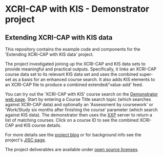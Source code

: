 XCRI-CAP with KIS - Demonstrator project
========================================

Extending XCRI-CAP with KIS data
--------------------------------

This repository contains the example code and components for the 'Extending XCRI-CAP with KIS data' project.

The project investigated joining up the XCRI-CAP and KIS data sets to provide meaningful and practical outputs. Specifically, it links an XCRI-CAP course data set to its relevant KIS data set and uses the combined super-set as a basis for an enhanced course search. It also adds KIS elements to an XCRI-CAP file to produce a combined extended/'value-add' feed.

You can try out the 'XCRI-CAP with KIS' course search on the [Demonstrator web page](http://kis.igsl.co.uk/kis/ "XCRI-CAP with KIS course search demonstrator"). Start by entering a Course Title search topic (which searches against XCRI-CAP data) and optionally an 'Assessment by coursework' or 'Work/Study six months after finishing the course' parameter (which search against KIS data). The demonstrator then uses the [XXP](http://www.xxp.org/ "XXP server") server to return a list of matching courses. Click on a course ID to see the combined XCRI-CAP and KIS course details.

For more details see the [project blog](http://xcriwithkis.wordpress.com/ "XCRI-CAP with KIS project blog") or for background info see the project's [JISC page](http://www.jisc.ac.uk/whatwedo/programmes/elearning/coursedata/demonstrators/kis-data.aspx "XCRI-CAP with KIS JISC page").

The project deliverables are available under [open source licenses](https://github.com/igsl/XCRIwithKIS/wiki/Open-Source-License-info "open source licenses").
